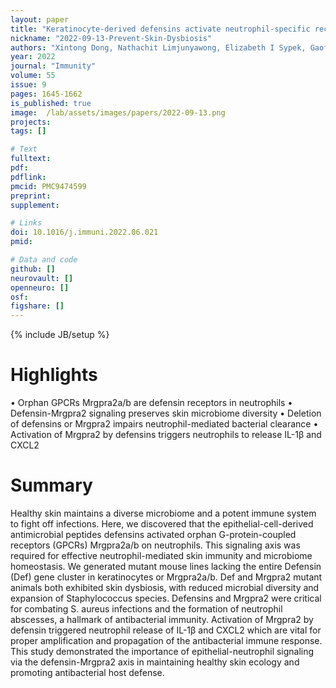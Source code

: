 ```yaml
---
layout: paper
title: "Keratinocyte-derived defensins activate neutrophil-specific receptors Mrgpra2a/b to prevent skin dysbiosis and bacterial infection​"
nickname: "2022-09-13-Prevent-Skin-Dysbiosis"
authors: "Xintong Dong, Nathachit Limjunyawong, Elizabeth I Sypek, Gaofeng Wang, Roger V Ortines, Christine Youn, Martin P Alphonse, Dustin Dikeman, Yu Wang, Mark Lay, Ruchita Kothari, Chirag Vasavda, Priyanka Pundir, Loyal Goff, Lloyd S Miller, Wuyuan Lu, Luis A Garza, Brian S Kim, Nathan K Archer, Xinzhong Dong​"
year: 2022
journal: "Immunity"
volume: 55
issue: 9
pages: 1645-1662
is_published: true
image:  /lab/assets/images/papers/2022-09-13.png
projects:
tags: []

# Text
fulltext:
pdf:
pdflink:
pmcid: PMC9474599
preprint:
supplement:

# Links
doi: 10.1016/j.immuni.2022.06.021
pmid:

# Data and code
github: []
neurovault: []
openneuro: []
osf:
figshare: []
---
```

{% include JB/setup %}

# Highlights

•	Orphan GPCRs Mrgpra2a/b are defensin receptors in neutrophils
•	Defensin-Mrgpra2 signaling preserves skin microbiome diversity
•	Deletion of defensins or Mrgpra2 impairs neutrophil-mediated bacterial clearance
•	Activation of Mrgpra2 by defensins triggers neutrophils to release IL-1β and CXCL2

# Summary

Healthy skin maintains a diverse microbiome and a potent immune system to fight off infections. Here, we discovered that the epithelial-cell-derived antimicrobial peptides defensins activated orphan G-protein-coupled receptors (GPCRs) Mrgpra2a/b on neutrophils. This signaling axis was required for effective neutrophil-mediated skin immunity and microbiome homeostasis. We generated mutant mouse lines lacking the entire Defensin (Def) gene cluster in keratinocytes or Mrgpra2a/b. Def and Mrgpra2 mutant animals both exhibited skin dysbiosis, with reduced microbial diversity and expansion of Staphylococcus species. Defensins and Mrgpra2 were critical for combating S. aureus infections and the formation of neutrophil abscesses, a hallmark of antibacterial immunity. Activation of Mrgpra2 by defensin triggered neutrophil release of IL-1β and CXCL2 which are vital for proper amplification and propagation of the antibacterial immune response. This study demonstrated the importance of epithelial-neutrophil signaling via the defensin-Mrgpra2 axis in maintaining healthy skin ecology and promoting antibacterial host defense.
